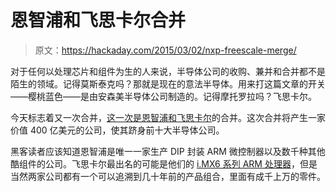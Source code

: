 # 恩智浦和飞思卡尔合并

> 原文：<https://hackaday.com/2015/03/02/nxp-freescale-merge/>

对于任何以处理芯片和组件为生的人来说，半导体公司的收购、兼并和合并都不是陌生的领域。记得莫斯泰克吗？那就是现在的意法半导体。用来打这篇文章的开关——樱桃蓝色——是由安森美半导体公司制造的。记得摩托罗拉吗？飞思卡尔。

今天标志着又一次合并，[这一次是恩智浦和飞思卡尔](http://www.nxp.com/news/press-releases/2015/03/nxp-and-freescale-announce-40-billion-merger.html)的合并。这次合并将产生一家价值 400 亿美元的公司，使其跻身前十大半导体公司。

黑客读者应该知道恩智浦是唯一一家生产 DIP 封装 ARM 微控制器以及数千种其他酷组件的公司。飞思卡尔最出名的可能是他们的 [i.MX6 系列 ARM 处理器](http://www.freescale.com/webapp/sps/site/taxonomy.jsp?code=IMX6X_SERIES&cof=0&am=0)，但是当然两家公司都有一个可以追溯到几十年前的产品组合，里面有成千上万的零件。
